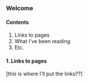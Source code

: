 ### Welcome

#### Contents
1. Links to pages
2. What I've been reading
3. Etc.

#### 1. Links to pages
[this is where I'll put the links??]
